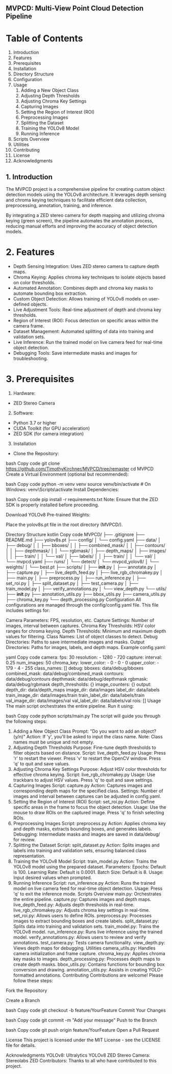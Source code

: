 ## MVPCD: Multi-View Point Cloud Detection Pipeline
# Table of Contents
1. Introduction
2. Features
3. Prerequisites
4. Installation
5. Directory Structure
6. Configuration
7. Usage
   1. Adding a New Object Class
   2. Adjusting Depth Thresholds
   3. Adjusting Chroma Key Settings
   4. Capturing Images
   5. Setting the Region of Interest (ROI)
   6. Preprocessing Images
   7. Splitting the Dataset
   8. Training the YOLOv8 Model
   9. Running Inference
8. Scripts Overview
9. Utilities
10. Contributing
11. License
12. Acknowledgments


## 1. Introduction

The MVPCD project is a comprehensive pipeline for creating custom object detection models using the YOLOv8 architecture. It leverages depth sensing and chroma keying techniques to facilitate efficient data collection, preprocessing, annotation, training, and inference.

By integrating a ZED stereo camera for depth mapping and utilizing chroma keying (green screen), the pipeline automates the annotation process, reducing manual efforts and improving the accuracy of object detection models.

# 2. Features

- Depth Sensing Integration: Uses ZED stereo camera to capture depth maps.
- Chroma Keying: Applies chroma key techniques to isolate objects based on color thresholds.
- Automated Annotation: Combines depth and chroma key masks to automate bounding box extraction.
- Custom Object Detection: Allows training of YOLOv8 models on user-defined objects.
- Live Adjustment Tools: Real-time adjustment of depth and chroma key thresholds.
- Region of Interest (ROI): Focus detection on specific areas within the camera frame.
- Dataset Management: Automated splitting of data into training and validation sets.
- Live Inference: Run the trained model on live camera feed for real-time object detection.
- Debugging Tools: Save intermediate masks and images for troubleshooting.

# 3. Prerequisites
1. Hardware:
- ZED Stereo Camera
2. Software:
- Python 3.7 or higher
- CUDA Toolkit (for GPU acceleration)
- ZED SDK (for camera integration)
3. Installation
- Clone the Repository:

bash
Copy code
git clone https://github.com/TimothyKirchner/MVPCD/tree/remaster
cd MVPCD
Create a Virtual Environment (optional but recommended):

bash
Copy code
python -m venv venv
source venv/bin/activate  # On Windows: venv\Scripts\activate
Install Dependencies:

bash
Copy code
pip install -r requirements.txt
Note: Ensure that the ZED SDK is properly installed before proceeding.

Download YOLOv8 Pre-trained Weights:

Place the yolov8s.pt file in the root directory (MVPCD/).

Directory Structure
kotlin
Copy code
MVPCD/
├── .gitignore
├── README.md
├── yolov8s.pt
├── config/
│   └── config.yaml
├── data/
│   ├── debug/
│   │   ├── bboxes/
│   │   ├── combined_mask/
│   │   ├── contours/
│   │   ├── depthmask/
│   │   └── rgbmask/
│   ├── depth_maps/
│   ├── images/
│   │   ├── train/
│   │   └── val/
│   ├── labels/
│   │   ├── train/
│   │   └── val/
│   └── mvpcd.yaml
├── runs/
│   └── detect/
│       └── mvpcd_yolov8/
│           └── weights/
│               └── best.pt
├── scripts/
│   ├── __init__.py
│   ├── annotate.py
│   ├── capture.py
│   ├── live_depth_feed.py
│   ├── live_rgb_chromakey.py
│   ├── main.py
│   ├── preprocess.py
│   ├── run_inference.py
│   ├── set_roi.py
│   ├── split_dataset.py
│   ├── test_camera.py
│   ├── train_model.py
│   ├── verify_annotations.py
│   └── view_depth.py
└── utils/
    ├── __init__.py
    ├── annotation_utils.py
    ├── bbox_utils.py
    ├── camera_utils.py
    ├── chroma_key.py
    └── depth_processing.py
Configuration
All configurations are managed through the config/config.yaml file. This file includes settings for:

Camera Parameters: FPS, resolution, etc.
Capture Settings: Number of images, interval between captures.
Chroma Key Thresholds: HSV color ranges for chroma keying.
Depth Thresholds: Minimum and maximum depth values for filtering.
Class Names: List of object classes to detect.
Debug Directories: Paths to save intermediate images and masks.
Output Directories: Paths for images, labels, and depth maps.
Example config.yaml:

yaml
Copy code
camera:
  fps: 30
  resolution:
    - 1280
    - 720
capture:
  interval: 0.25
  num_images: 50
chroma_key:
  lower_color:
    - 0
    - 0
    - 0
  upper_color:
    - 179
    - 4
    - 255
class_names: []
debug:
  bboxes: data/debug/bboxes
  combined_mask: data/debug/combined_mask
  contours: data/debug/contours
  depthmask: data/debug/depthmask
  rgbmask: data/debug/rgbmask
depth_thresholds: {}
image_counters: {}
output:
  depth_dir: data/depth_maps
  image_dir: data/images
  label_dir: data/labels
  train_image_dir: data/images/train
  train_label_dir: data/labels/train
  val_image_dir: data/images/val
  val_label_dir: data/labels/val
rois: []
Usage
The main script orchestrates the entire pipeline. Run it using:

bash
Copy code
python scripts/main.py
The script will guide you through the following steps:

1. Adding a New Object Class
Prompt: "Do you want to add an object? (y/n)"
Action: If 'y', you'll be asked to input the class name.
Note: Class names must be unique and not empty.
1. Adjusting Depth Thresholds
Purpose: Fine-tune depth thresholds to filter objects based on distance.
Script: live_depth_feed.py
Usage:
Press 'r' to restart the viewer.
Press 'v' to restart the OpenCV window.
Press 'q' to quit and save values.
1. Adjusting Chroma Key Settings
Purpose: Adjust HSV color thresholds for effective chroma keying.
Script: live_rgb_chromakey.py
Usage:
Use trackbars to adjust HSV values.
Press 'q' to quit and save settings.
1. Capturing Images
Script: capture.py
Action: Captures images and corresponding depth maps for the specified class.
Settings: Number of images and interval between captures can be adjusted in config.yaml.
1. Setting the Region of Interest (ROI)
Script: set_roi.py
Action: Define specific areas in the frame to focus the object detection.
Usage:
Use the mouse to draw ROIs on the captured image.
Press 'q' to finish selecting ROIs.
1. Preprocessing Images
Script: preprocess.py
Action: Applies chroma key and depth masks, extracts bounding boxes, and generates labels.
Debugging: Intermediate masks and images are saved in data/debug/ for review.
1. Splitting the Dataset
Script: split_dataset.py
Action: Splits images and labels into training and validation sets, ensuring balanced class representation.
1. Training the YOLOv8 Model
Script: train_model.py
Action: Trains the YOLOv8 model using the prepared dataset.
Parameters:
Epochs: Default is 100.
Learning Rate: Default is 0.0001.
Batch Size: Default is 8.
Usage: Input desired values when prompted.
1. Running Inference
Script: run_inference.py
Action: Runs the trained model on live camera feed for real-time object detection.
Usage: Press 'q' to exit the inference mode.
Scripts Overview
main.py: Orchestrates the entire pipeline.
capture.py: Captures images and depth maps.
live_depth_feed.py: Adjusts depth thresholds in real-time.
live_rgb_chromakey.py: Adjusts chroma key settings in real-time.
set_roi.py: Allows users to define ROIs.
preprocess.py: Processes images to extract bounding boxes and create labels.
split_dataset.py: Splits data into training and validation sets.
train_model.py: Trains the YOLOv8 model.
run_inference.py: Runs live inference using the trained model.
verify_annotations.py: Allows users to review and verify annotations.
test_camera.py: Tests camera functionality.
view_depth.py: Views depth maps for debugging.
Utilities
camera_utils.py: Handles camera initialization and frame capture.
chroma_key.py: Applies chroma key masks to images.
depth_processing.py: Processes depth maps to create depth masks.
bbox_utils.py: Contains functions for bounding box conversion and drawing.
annotation_utils.py: Assists in creating YOLO-formatted annotations.
Contributing
Contributions are welcome! Please follow these steps:

Fork the Repository

Create a Branch

bash
Copy code
git checkout -b feature/YourFeature
Commit Your Changes

bash
Copy code
git commit -m "Add your message"
Push to the Branch

bash
Copy code
git push origin feature/YourFeature
Open a Pull Request

License
This project is licensed under the MIT License - see the LICENSE file for details.

Acknowledgments
YOLOv8: Ultralytics YOLOv8
ZED Stereo Camera: Stereolabs ZED
Contributors: Thanks to all who have contributed to this project.